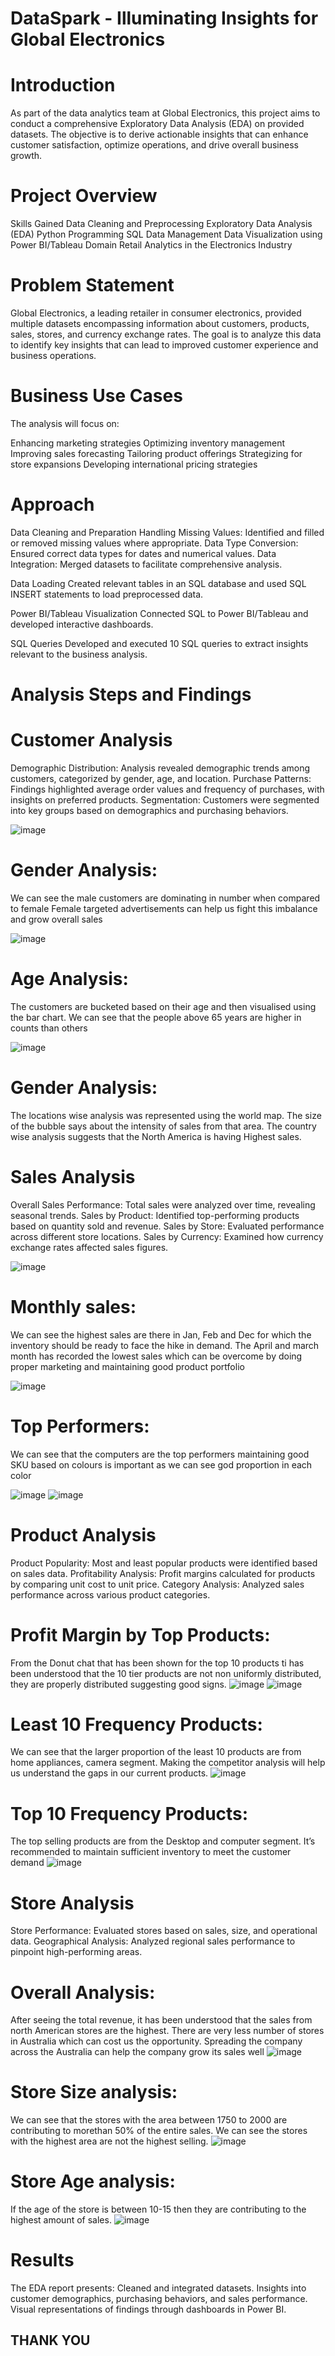 # DataSpark - Illuminating Insights for Global Electronics

# Introduction
As part of the data analytics team at Global Electronics, this project aims to conduct a comprehensive Exploratory Data Analysis (EDA) on provided datasets. The objective is to derive actionable insights that can enhance customer satisfaction, optimize operations, and drive overall business growth.

# Project Overview
Skills Gained
Data Cleaning and Preprocessing
Exploratory Data Analysis (EDA)
Python Programming
SQL Data Management
Data Visualization using Power BI/Tableau
Domain
Retail Analytics in the Electronics Industry

# Problem Statement
Global Electronics, a leading retailer in consumer electronics, provided multiple datasets encompassing information about customers, products, sales, stores, and currency exchange rates. The goal is to analyze this data to identify key insights that can lead to improved customer experience and business operations.

# Business Use Cases
The analysis will focus on:

Enhancing marketing strategies
Optimizing inventory management
Improving sales forecasting
Tailoring product offerings
Strategizing for store expansions
Developing international pricing strategies

# Approach

 Data Cleaning and Preparation
Handling Missing Values: Identified and filled or removed missing values where appropriate.
Data Type Conversion: Ensured correct data types for dates and numerical values.
Data Integration: Merged datasets to facilitate comprehensive analysis.

 Data Loading
Created relevant tables in an SQL database and used SQL INSERT statements to load preprocessed data.

Power BI/Tableau Visualization
Connected SQL to Power BI/Tableau and developed interactive dashboards.

SQL Queries
Developed and executed 10 SQL queries to extract insights relevant to the business analysis.

# Analysis Steps and Findings

# Customer Analysis
Demographic Distribution: Analysis revealed demographic trends among customers, categorized by gender, age, and location.
Purchase Patterns: Findings highlighted average order values and frequency of purchases, with insights on preferred products.
Segmentation: Customers were segmented into key groups based on demographics and purchasing behaviors.

![image](https://github.com/user-attachments/assets/ff2864cd-6b5f-4e20-a40b-ea2cbc268043)  
# Gender Analysis:
We can see the male customers are dominating in number when compared to female
Female targeted advertisements can help us fight this imbalance and grow overall sales

![image](https://github.com/user-attachments/assets/13778710-6eca-4589-bdaf-149ce7a8390a)
# Age Analysis:
The customers are bucketed based on their age and then visualised using the bar chart.
We can see that the people above 65 years are higher in counts than others

![image](https://github.com/user-attachments/assets/d6620ea4-70dc-407a-bcec-c27610ede131)
# Gender Analysis:
The locations wise analysis was represented using the world map.
The size of the bubble says about the intensity of sales from that area.
The country wise analysis suggests that the North America is having Highest sales.


# Sales Analysis
Overall Sales Performance: Total sales were analyzed over time, revealing seasonal trends.
Sales by Product: Identified top-performing products based on quantity sold and revenue.
Sales by Store: Evaluated performance across different store locations.
Sales by Currency: Examined how currency exchange rates affected sales figures.

![image](https://github.com/user-attachments/assets/815937fd-ad1c-487f-9bc0-79b0779552c3)
# Monthly sales:
We can see the highest sales are there in Jan, Feb and Dec for which the inventory should be ready to face the hike in demand.
The April and march month has recorded the lowest sales which can be overcome by doing proper marketing and maintaining good product portfolio

![image](https://github.com/user-attachments/assets/52bf0228-74ad-4ea2-b5b7-85b7206086ea)
# Top Performers:
We can see that the computers are the top performers maintaining good SKU based on colours is important as we can see god proportion in each color

![image](https://github.com/user-attachments/assets/bfdf2563-1f57-459a-8af6-7cbee0724879)
![image](https://github.com/user-attachments/assets/d5758984-7da5-436e-b5e2-4681226e2cb8)




# Product Analysis
Product Popularity: Most and least popular products were identified based on sales data.
Profitability Analysis: Profit margins calculated for products by comparing unit cost to unit price.
Category Analysis: Analyzed sales performance across various product categories.

# Profit Margin by Top Products:
From the Donut chat that has been shown for the top 10 products ti has been understood that the 10 tier products are not non uniformly distributed, they are properly distributed suggesting good signs.
![image](https://github.com/user-attachments/assets/e890685c-c42b-450e-a72f-7a0db32b6252)
![image](https://github.com/user-attachments/assets/f96b8632-e4e0-4a40-9a81-3432df891e1f)

# Least 10 Frequency Products:
We can see that the larger proportion of the least 10 products are from home appliances, camera segment.
Making the competitor analysis will help us understand the gaps in our current products.
![image](https://github.com/user-attachments/assets/d9ec05d7-8f94-44b3-b172-cdc36910e14b)

# Top 10 Frequency Products:
The top selling products are from the Desktop and computer segment.
It’s recommended to maintain sufficient inventory to meet the customer demand
![image](https://github.com/user-attachments/assets/35800907-e9de-474e-8cfb-730e5454c10a)


# Store Analysis
Store Performance: Evaluated stores based on sales, size, and operational data.
Geographical Analysis: Analyzed regional sales performance to pinpoint high-performing areas.

# Overall Analysis:
After seeing the total revenue, it has been understood that the sales from north American stores are the highest.
There are very less number of stores in Australia which can cost us the opportunity.
Spreading the company across the Australia can help the company grow its sales well
![image](https://github.com/user-attachments/assets/be07e17b-ec36-41f6-a71d-d31272529b3e)

# Store Size analysis:
We can see that the stores with the area between 1750 to 2000 are contributing to morethan 50% of the entire sales.
We can see the stores with the highest area are not the highest selling.
![image](https://github.com/user-attachments/assets/133f0d2b-d501-4f8f-a57f-117424bded5d)

# Store Age analysis:
If the age of the store is between 10-15 then they are contributing to the highest amount of sales.
![image](https://github.com/user-attachments/assets/e3489ad1-8544-4b6c-a2dc-bb6b34e5e66d)


# Results
The EDA report presents:
Cleaned and integrated datasets.
Insights into customer demographics, purchasing behaviors, and sales performance.
Visual representations of findings through dashboards in Power BI.

## THANK YOU 







